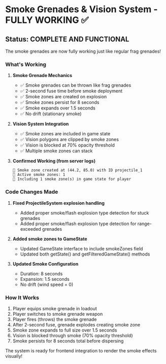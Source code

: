 # Smoke Grenades & Vision System - FULLY WORKING ✅

## Status: COMPLETE AND FUNCTIONAL

The smoke grenades are now fully working just like regular frag grenades!

### What's Working

1. **Smoke Grenade Mechanics**
   - ✅ Smoke grenades can be thrown like frag grenades
   - ✅ 2-second fuse time before smoke deployment
   - ✅ Smoke zones are created on explosion
   - ✅ Smoke zones persist for 8 seconds
   - ✅ Smoke expands over 1.5 seconds
   - ✅ No drift (stationary smoke)

2. **Vision System Integration**
   - ✅ Smoke zones are included in game state
   - ✅ Vision polygons are clipped by smoke zones
   - ✅ Vision is blocked at 70% opacity threshold
   - ✅ Multiple smoke zones can stack

3. **Confirmed Working (from server logs)**
   ```
   💨 Smoke zone created at (44.2, 85.0) with ID projectile_1
   💨 Active smoke zones: 1
   💨 Including 1 smoke zone(s) in game state for player
   ```

### Code Changes Made

1. **Fixed ProjectileSystem explosion handling**
   - Added proper smoke/flash explosion type detection for stuck grenades
   - Added proper smoke/flash explosion type detection for range-exceeded grenades

2. **Added smoke zones to GameState**
   - Updated GameState interface to include smokeZones field
   - Updated both getState() and getFilteredGameState() methods

3. **Updated Smoke Configuration**
   - Duration: 8 seconds
   - Expansion: 1.5 seconds
   - No drift (wind speed = 0)

### How It Works

1. Player equips smoke grenade in loadout
2. Player switches to smoke grenade weapon
3. Player fires (throws) the smoke grenade
4. After 2-second fuse, grenade explodes creating smoke zone
5. Smoke zone expands to full size over 1.5 seconds
6. Vision is blocked through smoke (70% opacity threshold)
7. Smoke persists for 8 seconds total before dispersing

The system is ready for frontend integration to render the smoke effects visually!
